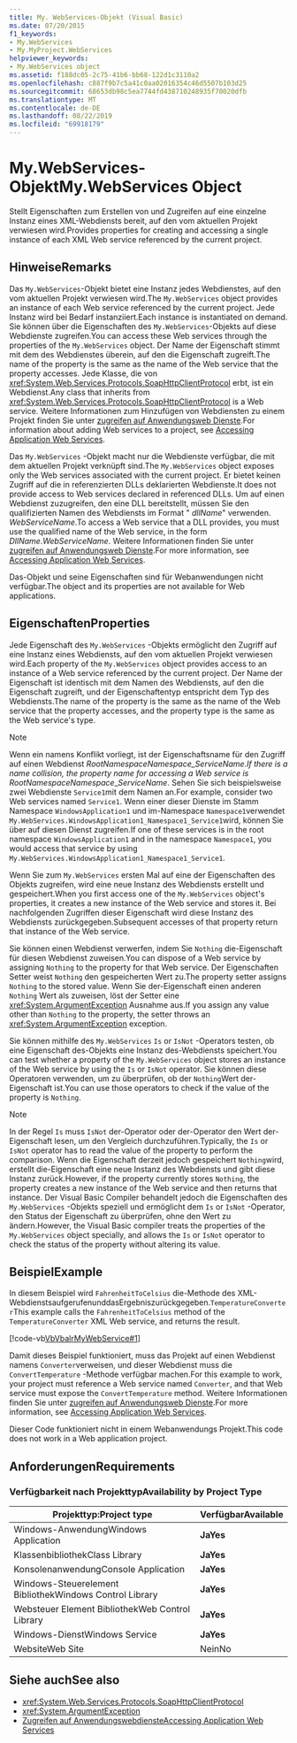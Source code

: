 ```yaml
---
title: My. WebServices-Objekt (Visual Basic)
ms.date: 07/20/2015
f1_keywords:
- My.WebServices
- My.MyProject.WebServices
helpviewer_keywords:
- My.WebServices object
ms.assetid: f188dc05-2c75-41b6-bb68-122d1c3110a2
ms.openlocfilehash: c887f9b7c5a41c0aa02016354c46d5507b103d25
ms.sourcegitcommit: 68653db98c5ea7744fd438710248935f70020dfb
ms.translationtype: MT
ms.contentlocale: de-DE
ms.lasthandoff: 08/22/2019
ms.locfileid: "69918179"
---
```

# <a name="mywebservices-object"></a><span data-ttu-id="e6073-102">My.WebServices-Objekt</span><span class="sxs-lookup"><span data-stu-id="e6073-102">My.WebServices Object</span></span>
<span data-ttu-id="e6073-103">Stellt Eigenschaften zum Erstellen von und Zugreifen auf eine einzelne Instanz eines XML-Webdiensts bereit, auf den vom aktuellen Projekt verwiesen wird.</span><span class="sxs-lookup"><span data-stu-id="e6073-103">Provides properties for creating and accessing a single instance of each XML Web service referenced by the current project.</span></span>  
  
## <a name="remarks"></a><span data-ttu-id="e6073-104">Hinweise</span><span class="sxs-lookup"><span data-stu-id="e6073-104">Remarks</span></span>  
 <span data-ttu-id="e6073-105">Das `My.WebServices`-Objekt bietet eine Instanz jedes Webdienstes, auf den vom aktuellen Projekt verwiesen wird.</span><span class="sxs-lookup"><span data-stu-id="e6073-105">The `My.WebServices` object provides an instance of each Web service referenced by the current project.</span></span> <span data-ttu-id="e6073-106">Jede Instanz wird bei Bedarf instanziiert.</span><span class="sxs-lookup"><span data-stu-id="e6073-106">Each instance is instantiated on demand.</span></span> <span data-ttu-id="e6073-107">Sie können über die Eigenschaften des `My.WebServices`-Objekts auf diese Webdienste zugreifen.</span><span class="sxs-lookup"><span data-stu-id="e6073-107">You can access these Web services through the properties of the `My.WebServices` object.</span></span> <span data-ttu-id="e6073-108">Der Name der Eigenschaft stimmt mit dem des Webdienstes überein, auf den die Eigenschaft zugreift.</span><span class="sxs-lookup"><span data-stu-id="e6073-108">The name of the property is the same as the name of the Web service that the property accesses.</span></span> <span data-ttu-id="e6073-109">Jede Klasse, die von <xref:System.Web.Services.Protocols.SoapHttpClientProtocol> erbt, ist ein Webdienst.</span><span class="sxs-lookup"><span data-stu-id="e6073-109">Any class that inherits from <xref:System.Web.Services.Protocols.SoapHttpClientProtocol> is a Web service.</span></span> <span data-ttu-id="e6073-110">Weitere Informationen zum Hinzufügen von Webdiensten zu einem Projekt finden Sie unter [zugreifen auf Anwendungsweb Dienste](../../../visual-basic/developing-apps/programming/accessing-application-web-services.md).</span><span class="sxs-lookup"><span data-stu-id="e6073-110">For information about adding Web services to a project, see [Accessing Application Web Services](../../../visual-basic/developing-apps/programming/accessing-application-web-services.md).</span></span>  
  
 <span data-ttu-id="e6073-111">Das `My.WebServices` -Objekt macht nur die Webdienste verfügbar, die mit dem aktuellen Projekt verknüpft sind.</span><span class="sxs-lookup"><span data-stu-id="e6073-111">The `My.WebServices` object exposes only the Web services associated with the current project.</span></span> <span data-ttu-id="e6073-112">Er bietet keinen Zugriff auf die in referenzierten DLLs deklarierten Webdienste.</span><span class="sxs-lookup"><span data-stu-id="e6073-112">It does not provide access to Web services declared in referenced DLLs.</span></span> <span data-ttu-id="e6073-113">Um auf einen Webdienst zuzugreifen, den eine DLL bereitstellt, müssen Sie den qualifizierten Namen des Webdiensts im Format " *dllName*" verwenden. *WebServiceName*.</span><span class="sxs-lookup"><span data-stu-id="e6073-113">To access a Web service that a DLL provides, you must use the qualified name of the Web service, in the form *DllName*.*WebServiceName*.</span></span> <span data-ttu-id="e6073-114">Weitere Informationen finden Sie unter [zugreifen auf Anwendungsweb Dienste](../../../visual-basic/developing-apps/programming/accessing-application-web-services.md).</span><span class="sxs-lookup"><span data-stu-id="e6073-114">For more information, see [Accessing Application Web Services](../../../visual-basic/developing-apps/programming/accessing-application-web-services.md).</span></span>  
  
 <span data-ttu-id="e6073-115">Das-Objekt und seine Eigenschaften sind für Webanwendungen nicht verfügbar.</span><span class="sxs-lookup"><span data-stu-id="e6073-115">The object and its properties are not available for Web applications.</span></span>  
  
## <a name="properties"></a><span data-ttu-id="e6073-116">Eigenschaften</span><span class="sxs-lookup"><span data-stu-id="e6073-116">Properties</span></span>  
 <span data-ttu-id="e6073-117">Jede Eigenschaft des `My.WebServices` -Objekts ermöglicht den Zugriff auf eine Instanz eines Webdiensts, auf den vom aktuellen Projekt verwiesen wird.</span><span class="sxs-lookup"><span data-stu-id="e6073-117">Each property of the `My.WebServices` object provides access to an instance of a Web service referenced by the current project.</span></span> <span data-ttu-id="e6073-118">Der Name der Eigenschaft ist identisch mit dem Namen des Webdiensts, auf den die Eigenschaft zugreift, und der Eigenschaftentyp entspricht dem Typ des Webdiensts.</span><span class="sxs-lookup"><span data-stu-id="e6073-118">The name of the property is the same as the name of the Web service that the property accesses, and the property type is the same as the Web service's type.</span></span>  
  
> [!NOTE]
> <span data-ttu-id="e6073-119">Wenn ein namens Konflikt vorliegt, ist der Eigenschaftsname für den Zugriff auf einen Webdienst *RootNamespace*_*Namespace*\_*ServiceName*.</span><span class="sxs-lookup"><span data-stu-id="e6073-119">If there is a name collision, the property name for accessing a Web service is *RootNamespace*_*Namespace*\_*ServiceName*.</span></span> <span data-ttu-id="e6073-120">Sehen Sie sich beispielsweise zwei Webdienste `Service1`mit dem Namen an.</span><span class="sxs-lookup"><span data-stu-id="e6073-120">For example, consider two Web services named `Service1`.</span></span> <span data-ttu-id="e6073-121">Wenn einer dieser Dienste im Stamm Namespace `WindowsApplication1` und im-Namespace `Namespace1`verwendet `My.WebServices.WindowsApplication1_Namespace1_Service1`wird, können Sie über auf diesen Dienst zugreifen.</span><span class="sxs-lookup"><span data-stu-id="e6073-121">If one of these services is in the root namespace `WindowsApplication1` and in the namespace `Namespace1`, you would access that service by using `My.WebServices.WindowsApplication1_Namespace1_Service1`.</span></span>  
  
 <span data-ttu-id="e6073-122">Wenn Sie zum `My.WebServices` ersten Mal auf eine der Eigenschaften des Objekts zugreifen, wird eine neue Instanz des Webdiensts erstellt und gespeichert.</span><span class="sxs-lookup"><span data-stu-id="e6073-122">When you first access one of the `My.WebServices` object's properties, it creates a new instance of the Web service and stores it.</span></span> <span data-ttu-id="e6073-123">Bei nachfolgenden Zugriffen dieser Eigenschaft wird diese Instanz des Webdiensts zurückgegeben.</span><span class="sxs-lookup"><span data-stu-id="e6073-123">Subsequent accesses of that property return that instance of the Web service.</span></span>  
  
 <span data-ttu-id="e6073-124">Sie können einen Webdienst verwerfen, indem Sie `Nothing` die-Eigenschaft für diesen Webdienst zuweisen.</span><span class="sxs-lookup"><span data-stu-id="e6073-124">You can dispose of a Web service by assigning `Nothing` to the property for that Web service.</span></span> <span data-ttu-id="e6073-125">Der Eigenschaften Setter weist `Nothing` den gespeicherten Wert zu.</span><span class="sxs-lookup"><span data-stu-id="e6073-125">The property setter assigns `Nothing` to the stored value.</span></span> <span data-ttu-id="e6073-126">Wenn Sie der-Eigenschaft einen anderen `Nothing` Wert als zuweisen, löst der Setter eine <xref:System.ArgumentException> Ausnahme aus.</span><span class="sxs-lookup"><span data-stu-id="e6073-126">If you assign any value other than `Nothing` to the property, the setter throws an <xref:System.ArgumentException> exception.</span></span>  
  
 <span data-ttu-id="e6073-127">Sie können mithilfe des `My.WebServices` `Is` or `IsNot` -Operators testen, ob eine Eigenschaft des-Objekts eine Instanz des-Webdiensts speichert.</span><span class="sxs-lookup"><span data-stu-id="e6073-127">You can test whether a property of the `My.WebServices` object stores an instance of the Web service by using the `Is` or `IsNot` operator.</span></span> <span data-ttu-id="e6073-128">Sie können diese Operatoren verwenden, um zu überprüfen, ob der `Nothing`Wert der-Eigenschaft ist.</span><span class="sxs-lookup"><span data-stu-id="e6073-128">You can use those operators to check if the value of the property is `Nothing`.</span></span>  
  
> [!NOTE]
> <span data-ttu-id="e6073-129">In der Regel `Is` muss `IsNot` der-Operator oder der-Operator den Wert der-Eigenschaft lesen, um den Vergleich durchzuführen.</span><span class="sxs-lookup"><span data-stu-id="e6073-129">Typically, the `Is` or `IsNot` operator has to read the value of the property to perform the comparison.</span></span> <span data-ttu-id="e6073-130">Wenn die Eigenschaft derzeit jedoch gespeichert `Nothing`wird, erstellt die-Eigenschaft eine neue Instanz des Webdiensts und gibt diese Instanz zurück.</span><span class="sxs-lookup"><span data-stu-id="e6073-130">However, if the property currently stores `Nothing`, the property creates a new instance of the Web service and then returns that instance.</span></span> <span data-ttu-id="e6073-131">Der Visual Basic Compiler behandelt jedoch die Eigenschaften des `My.WebServices` -Objekts speziell und ermöglicht dem `Is` or `IsNot` -Operator, den Status der Eigenschaft zu überprüfen, ohne den Wert zu ändern.</span><span class="sxs-lookup"><span data-stu-id="e6073-131">However, the Visual Basic compiler treats the properties of the `My.WebServices` object specially, and allows the `Is` or `IsNot` operator to check the status of the property without altering its value.</span></span>  
  
## <a name="example"></a><span data-ttu-id="e6073-132">Beispiel</span><span class="sxs-lookup"><span data-stu-id="e6073-132">Example</span></span>  
 <span data-ttu-id="e6073-133">In diesem Beispiel wird `FahrenheitToCelsius` die-Methode des XML-WebdienstsaufgerufenunddasErgebniszurückgegeben.`TemperatureConverter`</span><span class="sxs-lookup"><span data-stu-id="e6073-133">This example calls the `FahrenheitToCelsius` method of the `TemperatureConverter` XML Web service, and returns the result.</span></span>  
  
 [!code-vb[VbVbalrMyWebService#1](~/samples/snippets/visualbasic/VS_Snippets_VBCSharp/VbVbalrMyWebService/VB/Form1.vb#1)]  
  
 <span data-ttu-id="e6073-134">Damit dieses Beispiel funktioniert, muss das Projekt auf einen Webdienst namens `Converter`verweisen, und dieser Webdienst muss die `ConvertTemperature` -Methode verfügbar machen.</span><span class="sxs-lookup"><span data-stu-id="e6073-134">For this example to work, your project must reference a Web service named `Converter`, and that Web service must expose the `ConvertTemperature` method.</span></span> <span data-ttu-id="e6073-135">Weitere Informationen finden Sie unter [zugreifen auf Anwendungsweb Dienste](../../../visual-basic/developing-apps/programming/accessing-application-web-services.md).</span><span class="sxs-lookup"><span data-stu-id="e6073-135">For more information, see [Accessing Application Web Services](../../../visual-basic/developing-apps/programming/accessing-application-web-services.md).</span></span>  
  
 <span data-ttu-id="e6073-136">Dieser Code funktioniert nicht in einem Webanwendungs Projekt.</span><span class="sxs-lookup"><span data-stu-id="e6073-136">This code does not work in a Web application project.</span></span>  
  
## <a name="requirements"></a><span data-ttu-id="e6073-137">Anforderungen</span><span class="sxs-lookup"><span data-stu-id="e6073-137">Requirements</span></span>  
  
### <a name="availability-by-project-type"></a><span data-ttu-id="e6073-138">Verfügbarkeit nach Projekttyp</span><span class="sxs-lookup"><span data-stu-id="e6073-138">Availability by Project Type</span></span>  
  
|<span data-ttu-id="e6073-139">Projekttyp:</span><span class="sxs-lookup"><span data-stu-id="e6073-139">Project type</span></span>|<span data-ttu-id="e6073-140">Verfügbar</span><span class="sxs-lookup"><span data-stu-id="e6073-140">Available</span></span>|  
|---|---|  
|<span data-ttu-id="e6073-141">Windows-Anwendung</span><span class="sxs-lookup"><span data-stu-id="e6073-141">Windows Application</span></span>|<span data-ttu-id="e6073-142">**Ja**</span><span class="sxs-lookup"><span data-stu-id="e6073-142">**Yes**</span></span>|  
|<span data-ttu-id="e6073-143">Klassenbibliothek</span><span class="sxs-lookup"><span data-stu-id="e6073-143">Class Library</span></span>|<span data-ttu-id="e6073-144">**Ja**</span><span class="sxs-lookup"><span data-stu-id="e6073-144">**Yes**</span></span>|  
|<span data-ttu-id="e6073-145">Konsolenanwendung</span><span class="sxs-lookup"><span data-stu-id="e6073-145">Console Application</span></span>|<span data-ttu-id="e6073-146">**Ja**</span><span class="sxs-lookup"><span data-stu-id="e6073-146">**Yes**</span></span>|  
|<span data-ttu-id="e6073-147">Windows-Steuerelement Bibliothek</span><span class="sxs-lookup"><span data-stu-id="e6073-147">Windows Control Library</span></span>|<span data-ttu-id="e6073-148">**Ja**</span><span class="sxs-lookup"><span data-stu-id="e6073-148">**Yes**</span></span>|  
|<span data-ttu-id="e6073-149">Websteuer Element Bibliothek</span><span class="sxs-lookup"><span data-stu-id="e6073-149">Web Control Library</span></span>|<span data-ttu-id="e6073-150">**Ja**</span><span class="sxs-lookup"><span data-stu-id="e6073-150">**Yes**</span></span>|  
|<span data-ttu-id="e6073-151">Windows-Dienst</span><span class="sxs-lookup"><span data-stu-id="e6073-151">Windows Service</span></span>|<span data-ttu-id="e6073-152">**Ja**</span><span class="sxs-lookup"><span data-stu-id="e6073-152">**Yes**</span></span>|  
|<span data-ttu-id="e6073-153">Website</span><span class="sxs-lookup"><span data-stu-id="e6073-153">Web Site</span></span>|<span data-ttu-id="e6073-154">Nein</span><span class="sxs-lookup"><span data-stu-id="e6073-154">No</span></span>|  
  
## <a name="see-also"></a><span data-ttu-id="e6073-155">Siehe auch</span><span class="sxs-lookup"><span data-stu-id="e6073-155">See also</span></span>

- <xref:System.Web.Services.Protocols.SoapHttpClientProtocol>
- <xref:System.ArgumentException>
- [<span data-ttu-id="e6073-156">Zugreifen auf Anwendungswebdienste</span><span class="sxs-lookup"><span data-stu-id="e6073-156">Accessing Application Web Services</span></span>](../../../visual-basic/developing-apps/programming/accessing-application-web-services.md)
